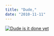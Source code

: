 ```yaml
---
title: "Dude,"
date: "2010-11-11"
---
```


[![](http://nickfoden.files.wordpress.com/2010/11/dude-is-it-done-yet1.jpg "Dude is it done yet")](http://nickfoden.files.wordpress.com/2010/11/dude-is-it-done-yet1.jpg)
